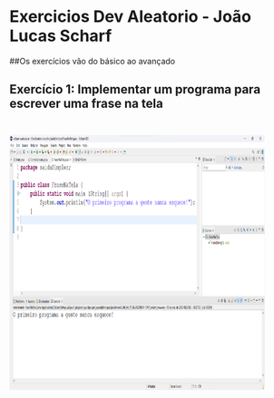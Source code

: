 # Exercicios Dev Aleatorio - João Lucas Scharf  <br>

##Os exercícios vão do básico ao avançado <br>

## Exercício 1: Implementar um programa para escrever uma frase na tela <br><br>

<img src="image/FraseNaTela.png" alt="Imagem de um código em Java que printa a frase 'O primeiro programa a gente nunca esquece'" height="450px" width="450px">

